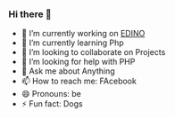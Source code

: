 ### Hi there 👋
- 🔭 I’m currently working on <a href="https://edino.ro">EDINO</a>
- 🌱 I’m currently learning Php
- 👯 I’m looking to collaborate on Projects
- 🤔 I’m looking for help with PHP
- 💬 Ask me about Anything
- 📫 How to reach me: FAcebook
- 😄 Pronouns: be
- ⚡ Fun fact: Dogs

